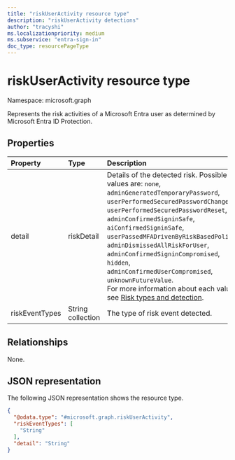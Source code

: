 ```yaml
---
title: "riskUserActivity resource type"
description: "riskUserActivity detections"
author: "tracyshi"
ms.localizationpriority: medium
ms.subservice: "entra-sign-in"
doc_type: resourcePageType
---
```


# riskUserActivity resource type

Namespace: microsoft.graph

Represents the risk activities of a Microsoft Entra user as determined by Microsoft Entra ID Protection.

## Properties
|Property|Type|Description|
|:---|:---|:---|
|detail|riskDetail|Details of the detected risk. Possible values are: `none`, `adminGeneratedTemporaryPassword`, `userPerformedSecuredPasswordChange`, `userPerformedSecuredPasswordReset`, `adminConfirmedSigninSafe`, `aiConfirmedSigninSafe`, `userPassedMFADrivenByRiskBasedPolicy`, `adminDismissedAllRiskForUser`, `adminConfirmedSigninCompromised`, `hidden`, `adminConfirmedUserCompromised`, `unknownFutureValue`. <br/>For more information about each value, see [Risk types and detection](/entra/id-protection/concept-identity-protection-risks#risk-types-and-detection).|
|riskEventTypes|String collection|The type of risk event detected.|

## Relationships
None.

## JSON representation
The following JSON representation shows the resource type.
<!-- {
  "blockType": "resource",
  "@odata.type": "microsoft.graph.riskUserActivity"
}
-->
``` json
{
  "@odata.type": "#microsoft.graph.riskUserActivity",
  "riskEventTypes": [
    "String"
  ],
  "detail": "String"
}
```
